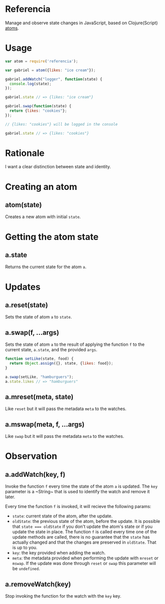 # Referencia

Manage and observe state changes in JavaScript, based on
Clojure(Script) [atoms](http://clojuredocs.org/clojure.core/atom).

# Usage

```js
var atom = require('referencia');

var gabriel = atom({likes: "ice cream"});

gabriel.addWatch("logger", function(state) {
  console.log(state);
});

gabriel.state // => {likes: "ice cream"}

gabriel.swap(function(state) {
  return {likes: "cookies"};
});

// {likes: "cookies"} will be logged in the console

gabriel.state // => {likes: "cookies"}
```

# Rationale

I want a clear distinction between state and identity.

# Creating an atom

## atom(state)

Creates a new atom with initial `state`.

# Getting the atom state

## a.state

Returns the current state for the atom `a`.

# Updates

## a.reset(state)

Sets the state of atom `a` to `state`.

## a.swap(f, ...args)

Sets the state of atom `a` to the result of applying the function `f`
to the current state, `a.state`, and the provided `args`.

```js
function setLike(state, food) {
  return Object.assign({}, state, {likes: food});
}

a.swap(setLike, "hamburguers");
a.state.likes // => "hamburguers"
```

## a.mreset(meta, state)

Like `reset` but it will pass the metadata `meta` to the watches.

## a.mswap(meta, f, ...args)

Like `swap` but it will pass the metadata `meta` to the watches.

# Observation

## a.addWatch(key, f)

Invoke the function `f` every time the state of the atom `a` is
updated. The `key` parameter is a ~String~ that is used to identify
the watch and remove it later.

Every time the function `f` is invoked, it will recieve the following
params:

- `state`: current state of the atom, after the update.
- `oldState`: the previous state of the atom, before the update. It is
  possible that `state === oldState` if you don't update the atom's
  state or if you update the state in place. The function `f` is
  called every time one of the update methods are called, there is no
  guarantee that the `state` has actually changed and that the changes
  are preserved in `oldState`. That is up to you.
- `key`: the key provided when adding the watch.
- `meta`: the metadata provided when performing the update with
  `mreset` or `mswap`. If the update was done through `reset` or
  `swap` this parameter will be `undefined`.

## a.removeWatch(key)

Stop invoking the function for the watch with the `key` key.
